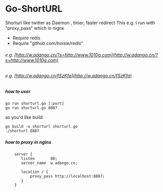 Go-ShortURL
========

Shorturl like twitter as Daemon , tinier, faster redirect 
This e.g. I run with "proxy_pass" which in nignx 


* Require redis
* Require "github.com/hoisie/redis"

###### e.g. [http://w.adango.cn/?s=http://www.1010g.com](http://w.adango.cn/?s=http://www.1010g.com)
###### e.g. [http://w.adango.cn/fSzKfq](http://w.adango.cn/fSzKfq)

##### how to user

```shell
go run shorturl.go [:port]
go run shorturl.go 8887 
```

as you'd like build

```shell
go build -o shorturl shorturl.go 
./shorturl 8887
```

##### how to proxy in nginx

```nginx
	server {
       listen       80;
       server_name  w.adango.cn;

       location / {
           proxy_pass http://localhost:8887;
       }
    } 
```
